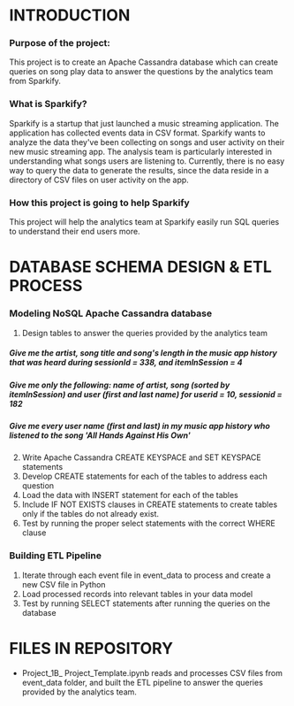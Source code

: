 # INTRODUCTION
### Purpose of the project:
This project is to create an Apache Cassandra database which can create queries on song play data to answer the questions by the analytics team from Sparkify. 
### What is Sparkify?
Sparkify is a startup that just launched a music streaming application. The application has collected events data in CSV format. Sparkify wants to analyze the data they've been collecting on songs and user activity on their new music streaming app. The analysis team is particularly interested in understanding what songs users are listening to. Currently, there is no easy way to query the data to generate the results, since the data reside in a directory of CSV files on user activity on the app.
### How this project is going to help Sparkify
This project will help the analytics team at Sparkify easily run SQL queries to understand their end users more.
# DATABASE SCHEMA DESIGN & ETL PROCESS
### Modeling NoSQL Apache Cassandra database
1. Design tables to answer the queries provided by the analytics team
##### Give me the artist, song title and song's length in the music app history that was heard during sessionId = 338, and itemInSession = 4
##### Give me only the following: name of artist, song (sorted by itemInSession) and user (first and last name) for userid = 10, sessionid = 182
##### Give me every user name (first and last) in my music app history who listened to the song 'All Hands Against His Own'
2. Write Apache Cassandra CREATE KEYSPACE and SET KEYSPACE statements
3. Develop CREATE statements for each of the tables to address each question
4. Load the data with INSERT statement for each of the tables
5. Include IF NOT EXISTS clauses in CREATE statements to create tables only if the tables do not already exist. 
6. Test by running the proper select statements with the correct WHERE clause
### Building ETL Pipeline
1. Iterate through each event file in event_data to process and create a new CSV file in Python
2. Load processed records into relevant tables in your data model
3. Test by running SELECT statements after running the queries on the database
# FILES IN REPOSITORY
* Project_1B_ Project_Template.ipynb reads and processes CSV files from event_data folder, and built the ETL pipeline to answer the queries provided by the analytics team.
